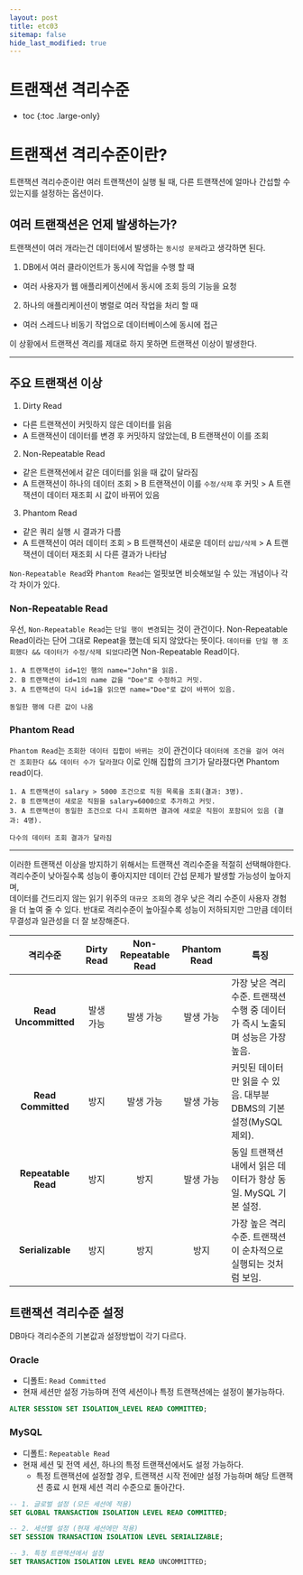 ```yaml
---
layout: post
title: etc03
sitemap: false
hide_last_modified: true
---
```

# 트랜잭션 격리수준

* toc
{:toc .large-only}

# 트랜잭션 격리수준이란?
트랜잭션 격리수준이란 여러 트랜잭션이 실행 될 때, 다른 트랜잭션에 얼마나 간섭할 수 있는지를 설정하는 옵션이다.  

## 여러 트랜잭션은 언제 발생하는가?
트랜잭션이 여러 개라는건 데이터에서 발생하는 `동시성 문제`라고 생각하면 된다.
1. DB에서 여러 클라이언트가 동시에 작업을 수행 할 때
  - 여러 사용자가 웹 애플리케이션에서 동시에 조회 등의 기능을 요청
2. 하나의 애플리케이션이 병렬로 여러 작업을 처리 할 때
  - 여러 스레드나 비동기 작업으로 데이터베이스에 동시에 접근

이 상황에서 트랜잭션 격리를 제대로 하지 못하면 트랜잭션 이상이 발생한다.

---

## 주요 트랜잭션 이상
1. Dirty Read
  - 다른 트랜잭션이 커밋하지 않은 데이터를 읽음
  - A 트랜잭션이 데이터를 변경 후 커밋하지 않았는데, B 트랜잭션이 이를 조회
2. Non-Repeatable Read
  - 같은 트랜잭션에서 같은 데이터를 읽을 때 값이 달라짐
  - A 트랜잭션이 하나의 데이터 조회 > B 트랜잭션이 이를 `수정/삭제` 후 커밋 > A 트랜잭션이 데이터 재조회 시 값이 바뀌어 있음
3. Phantom Read
  - 같은 쿼리 실행 시 결과가 다름
  - A 트랜잭션이 여러 데이터 조회 > B 트랜잭션이 새로운 데이터 `삽입/삭제` > A 트랜잭션이 데이터 재조회 시 다른 결과가 나타남

`Non-Repeatable Read`와 `Phantom Read`는 얼핏보면 비슷해보일 수 있는 개념이나 각각 차이가 있다.  

### Non-Repeatable Read
우선, `Non-Repeatable Read`는 `단일 행이 변경`되는 것이 관건이다.
Non-Repeatable Read이라는 단어 그대로 Repeat을 했는데 되지 않았다는 뜻이다.
`데이터를 단일 행 조회했다 && 데이터가 수정/삭제 되었다`라면 Non-Repeatable Read이다.

```
1. A 트랜잭션이 id=1인 행의 name="John"을 읽음.
2. B 트랜잭션이 id=1의 name 값을 "Doe"로 수정하고 커밋.
3. A 트랜잭션이 다시 id=1을 읽으면 name="Doe"로 값이 바뀌어 있음.

동일한 행에 다른 값이 나옴
```

### Phantom Read
`Phantom Read`는 `조회한 데이터 집합이 바뀌는 것`이 관건이다
`데이터에 조건을 걸어 여러 건 조회한다 && 데이터 수가 달라졌다`
이로 인해 집합의 크기가 달라졌다면 Phantom read이다.

```
1. A 트랜잭션이 salary > 5000 조건으로 직원 목록을 조회(결과: 3명).
2. B 트랜잭션이 새로운 직원을 salary=6000으로 추가하고 커밋.
3. A 트랜잭션이 동일한 조건으로 다시 조회하면 결과에 새로운 직원이 포함되어 있음 (결과: 4명).

다수의 데이터 조회 결과가 달라짐
```

---

이러한 트랜잭션 이상을 방지하기 위해서는 트랜잭션 격리수준을 적절히 선택해야한다.
격리수준이 낮아질수록 성능이 좋아지지만 데이터 간섭 문제가 발생할 가능성이 높아지며,  
데이터를 건드리지 않는 읽기 위주의 `대규모 조회`의 경우 낮은 격리 수준이 사용자 경험을 더 높여 줄 수 있다.
반대로 격리수준이 높아질수록 성능이 저하되지만 그만큼 데이터 무결성과 일관성을 더 잘 보장해준다.

| **격리수준**         | **Dirty Read** | **Non-Repeatable Read** | **Phantom Read** | **특징**                                                                 |
|:----------------------:|:----------------:|:-------------------------:|:------------------:|---------------------------------------------------------------------------|
| **Read Uncommitted** | 발생 가능       | 발생 가능                | 발생 가능         | 가장 낮은 격리 수준. 트랜잭션 수행 중 데이터가 즉시 노출되며 성능은 가장 높음. |
| **Read Committed**   | 방지            | 발생 가능                | 발생 가능         | 커밋된 데이터만 읽을 수 있음. 대부분 DBMS의 기본 설정(MySQL 제외).            |
| **Repeatable Read**  | 방지            | 방지                     | 발생 가능         | 동일 트랜잭션 내에서 읽은 데이터가 항상 동일. MySQL 기본 설정.              |
| **Serializable**     | 방지            | 방지                     | 방지              | 가장 높은 격리 수준. 트랜잭션이 순차적으로 실행되는 것처럼 보임.             |

## 트랜잭션 격리수준 설정
DB마다 격리수준의 기본값과 설정방법이 각기 다르다.

### Oracle
- 디폴트: `Read Committed`
- 현재 세션만 설정 가능하며 전역 세션이나 특정 트랜잭션에는 설정이 불가능하다.

```SQL
ALTER SESSION SET ISOLATION_LEVEL READ COMMITTED;
```

### MySQL
- 디폴트: `Repeatable Read`
- 현재 세션 및 전역 세션, 하나의 특정 트랜잭션에서도 설정 가능하다.
  - 특정 트랜잭션에 설정할 경우, 트랜잭션 시작 전에만 설정 가능하며 해당 트랜잭션 종료 시 현재 세션 격리 수준으로 돌아간다.

```SQL
-- 1. 글로벌 설정 (모든 세션에 적용)
SET GLOBAL TRANSACTION ISOLATION LEVEL READ COMMITTED;

-- 2. 세션별 설정 (현재 세션에만 적용)
SET SESSION TRANSACTION ISOLATION LEVEL SERIALIZABLE;

-- 3. 특정 트랜잭션에서 설정
SET TRANSACTION ISOLATION LEVEL READ UNCOMMITTED;
```